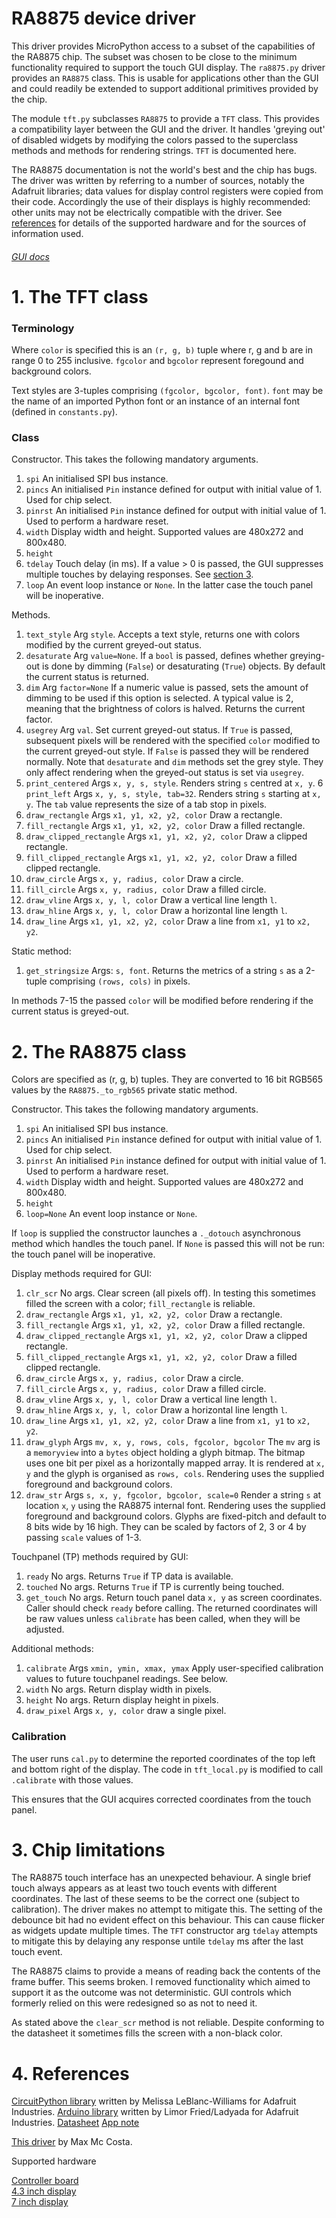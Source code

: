 # RA8875 device driver

This driver provides MicroPython access to a subset of the capabilities of the
RA8875 chip. The subset was chosen to be close to the minimum functionality
required to support the touch GUI display. The `ra8875.py` driver provides an
`RA8875` class. This is usable for applications other than the GUI and could
readily be extended to support additional primitives provided by the chip.

The module `tft.py` subclasses `RA8875` to provide a `TFT` class. This provides
a compatibility layer between the GUI and the driver. It handles 'greying out'
of disabled widgets by modifying the colors passed to the superclass methods
and methods for rendering strings. `TFT` is documented here.

The RA8875 documentation is not the world's best and the chip has bugs. The
driver was written by referring to a number of sources, notably the Adafruit
libraries; data values for display control registers were copied from their
code. Accordingly the use of their displays is highly recommended: other units
may not be electrically compatible with the driver. See
[references](./DRIVER.md#4-references) for details of the supported hardware
and for the sources of information used.

###### [GUI docs](./GUI.md)

# 1. The TFT class

### Terminology

Where `color` is specified this is an `(r, g, b)` tuple where r, g and b are in
range 0 to 255 inclusive. `fgcolor` and `bgcolor` represent foregound and
background colors.

Text styles are 3-tuples comprising `(fgcolor, bgcolor, font)`. `font` may be
the name of an imported Python font or an instance of an internal font (defined
in `constants.py`).

### Class

Constructor. This takes the following mandatory arguments.  
 1. `spi` An initialised SPI bus instance.
 2. `pincs` An initialised `Pin` instance defined for output with initial value
 of 1. Used for chip select.
 3. `pinrst` An initialised `Pin` instance defined for output with initial value
 of 1. Used to perform a hardware reset.
 4. `width` Display width and height. Supported values are 480x272 and 800x480.
 5. `height`
 6. `tdelay` Touch delay (in ms). If a value > 0 is passed, the GUI suppresses
 multiple touches by delaying responses. See [section 3](./DRIVER.md#3-chip-limitations).
 7. `loop` An event loop instance or `None`. In the latter case the touch panel
 will be inoperative.

Methods.
 1. `text_style` Arg `style`. Accepts a text style, returns one with colors
 modified by the current greyed-out status.
 2. `desaturate` Arg `value=None`. If a `bool` is passed, defines whether
 greying-out is done by dimming (`False`) or desaturating (`True`) objects. By
 default the current status is returned.
 3. `dim` Arg `factor=None` If a numeric value is passed, sets the amount of
 dimming to be used if this option is selected. A typical value is 2, meaning
 that the brightness of colors is halved. Returns the current factor.
 4. `usegrey` Arg `val`. Set current greyed-out status. If `True` is passed,
 subsequent pixels will be rendered with the specified `color` modified to the
 current greyed-out style. If `False` is passed they will be rendered normally.
 Note that `desaturate` and `dim` methods set the grey style. They only affect
 rendering when the greyed-out status is set via `usegrey`.
 5. `print_centered` Args `x, y, s, style`. Renders string `s` centred at
 `x, y`.
 6 `print_left` Args `x, y, s, style, tab=32`. Renders string `s` starting at
 `x, y`. The `tab` value represents the size of a tab stop in pixels.
 7. `draw_rectangle` Args `x1, y1, x2, y2, color` Draw a rectangle.
 8. `fill_rectangle` Args `x1, y1, x2, y2, color` Draw a filled rectangle.
 9. `draw_clipped_rectangle` Args `x1, y1, x2, y2, color` Draw a clipped
 rectangle.
 10. `fill_clipped_rectangle` Args `x1, y1, x2, y2, color` Draw a filled clipped
 rectangle.
 11. `draw_circle` Args `x, y, radius, color` Draw a circle.
 12. `fill_circle` Args `x, y, radius, color` Draw a filled circle.
 13. `draw_vline` Args `x, y, l, color` Draw a vertical line length `l`.
 14. `draw_hline` Args `x, y, l, color` Draw a horizontal line length `l`.
 15. `draw_line` Args `x1, y1, x2, y2, color` Draw a line from `x1, y1` to
 `x2, y2`.

Static method:
 1. `get_stringsize` Args: `s, font`. Returns the metrics of a string `s` as a
 2-tuple comprising `(rows, cols)` in pixels.

In methods 7-15 the passed `color` will be modified before rendering if the
current status is greyed-out.

# 2. The RA8875 class

Colors are specified as (r, g, b) tuples. They are converted to 16 bit RGB565
values by the `RA8875._to_rgb565` private static method.

Constructor. This takes the following mandatory arguments.  
 1. `spi` An initialised SPI bus instance.
 2. `pincs` An initialised `Pin` instance defined for output with initial value
 of 1. Used for chip select.
 3. `pinrst` An initialised `Pin` instance defined for output with initial value
 of 1. Used to perform a hardware reset.
 4. `width` Display width and height. Supported values are 480x272 and 800x480.
 5. `height`
 6. `loop=None` An event loop instance or `None`.

If `loop` is supplied the constructor launches a `._dotouch` asynchronous
method which handles the touch panel. If `None` is passed this will not be run:
the touch panel will be inoperative.

Display methods required for GUI:  
 1. `clr_scr` No args. Clear screen (all pixels off). In testing this sometimes
 filled the screen with a color; `fill_rectangle` is reliable.
 2. `draw_rectangle` Args `x1, y1, x2, y2, color` Draw a rectangle.
 3. `fill_rectangle` Args `x1, y1, x2, y2, color` Draw a filled rectangle.
 4. `draw_clipped_rectangle` Args `x1, y1, x2, y2, color` Draw a clipped
 rectangle.
 5. `fill_clipped_rectangle` Args `x1, y1, x2, y2, color` Draw a filled clipped
 rectangle.
 6. `draw_circle` Args `x, y, radius, color` Draw a circle.
 7. `fill_circle` Args `x, y, radius, color` Draw a filled circle.
 8. `draw_vline` Args `x, y, l, color` Draw a vertical line length `l`.
 9. `draw_hline` Args `x, y, l, color` Draw a horizontal line length `l`.
 10. `draw_line` Args `x1, y1, x2, y2, color` Draw a line from `x1, y1` to
 `x2, y2`.
 11. `draw_glyph` Args `mv, x, y, rows, cols, fgcolor, bgcolor` The `mv` arg is
 a `memoryview` into a `bytes` object holding a glyph bitmap. The bitmap uses
 one bit per pixel as a horizontally mapped array. It is rendered at `x, y` and
 the glyph is organised as `rows, cols`. Rendering uses the supplied foreground
 and background colors.
 12. `draw_str` Args `s, x, y, fgcolor, bgcolor, scale=0` Render a string `s`
 at location `x`, `y` using the RA8875 internal font. Rendering uses the
 supplied foreground and background colors. Glyphs are fixed-pitch and default
 to 8 bits wide by 16 high. They can be scaled by factors of 2, 3 or 4 by
 passing `scale` values of 1-3.

Touchpanel (TP) methods required by GUI:  
 1. `ready` No args. Returns `True` if TP data is available.
 2. `touched` No args. Returns `True` if TP is currently being touched.
 3. `get_touch` No args. Return touch panel data `x, y` as screen coordinates.
 Caller should check `ready` before calling. The returned coordinates will be
 raw values unless `calibrate` has been called, when they will be adjusted.

Additional methods:  
 1. `calibrate` Args `xmin, ymin, xmax, ymax` Apply user-specified calibration
 values to future touchpanel readings. See below.
 2. `width` No args. Return display width in pixels.
 3. `height` No args. Return display height in pixels.
 4. `draw_pixel` Args `x, y, color` draw a single pixel.


### Calibration

The user runs `cal.py` to determine the reported coordinates of the top left
and bottom right of the display. The code in `tft_local.py` is modified to call
`.calibrate` with those values.

This ensures that the GUI acquires corrected coordinates from the touch panel.

# 3. Chip limitations

The RA8875 touch interface has an unexpected behaviour. A single brief touch
always appears as at least two touch events with different coordinates. The
last of these seems to be the correct one (subject to calibration). The driver
makes no attempt to mitigate this. The setting of the debounce bit had no
evident effect on this behaviour. This can cause flicker as widgets update
multiple times. The `TFT` constructor arg `tdelay` attempts to mitigate this by
delaying any response untile `tdelay` ms after the last touch event.

The RA8875 claims to provide a means of reading back the contents of the frame
buffer. This seems broken. I removed functionality which aimed to support it as
the outcome was not deterministic. GUI controls which formerly relied on this
were redesigned so as not to need it.

As stated above the `clear_scr` method is not reliable. Despite conforming to
the datasheet it sometimes fills the screen with a non-black color.

# 4. References

[CircuitPython library](https://github.com/adafruit/Adafruit_CircuitPython_RA8875)
written by Melissa LeBlanc-Williams for Adafruit Industries.
[Arduino library](https://github.com/adafruit/Adafruit_RA8875) written by
Limor Fried/Ladyada for Adafruit Industries.
[Datasheet](https://cdn-shop.adafruit.com/datasheets/RA8875_DS_V19_Eng.pdf)
[App note](https://cdn-shop.adafruit.com/datasheets/ra8875+app+note.pdf)

[This driver](https://github.com/sumotoy/RA8875/blob/0.70/RA8875.cpp) by Max Mc
Costa.

Supported hardware

[Controller board](https://www.adafruit.com/product/1590)  
[4.3 inch display](https://www.adafruit.com/product/1591)  
[7 inch display](https://www.adafruit.com/product/2354)
